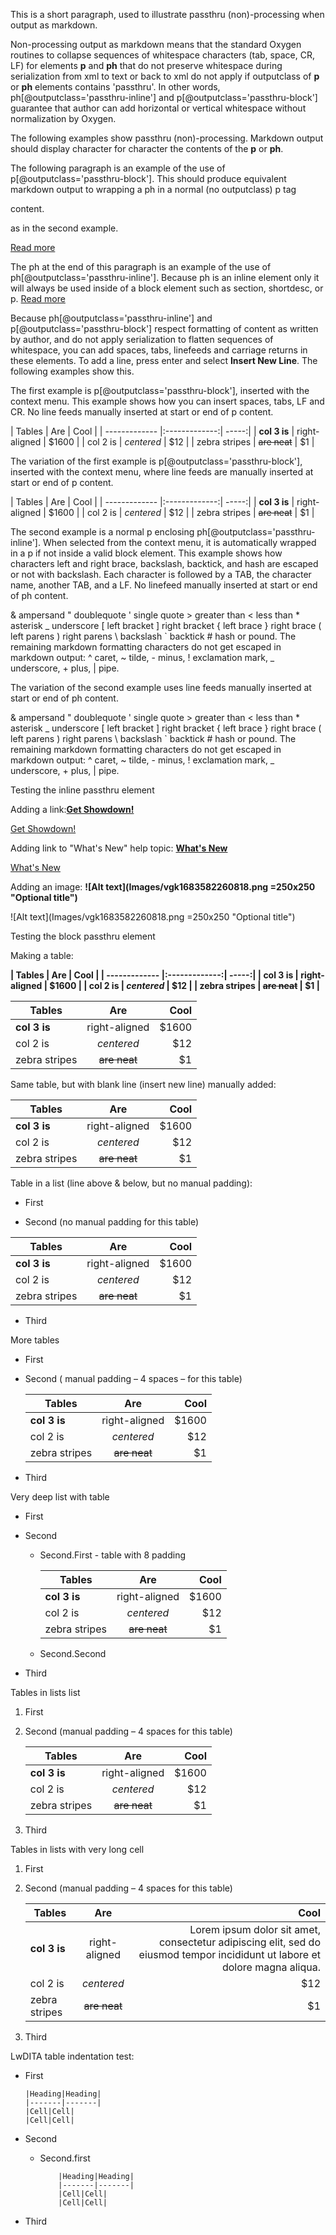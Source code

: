 
This is a short paragraph, used to illustrate passthru (non)-processing when output as markdown.

Non-processing output as markdown means that the standard Oxygen routines to collapse sequences of whitespace characters (tab, space, CR, LF) for elements **p** and **ph** that do not preserve whitespace during serialization from xml to text or back to xml do not apply if outputclass of **p** or **ph** elements contains 'passthru'. In other words, ph[@outputclass='passthru-inline'] and p[@outputclass='passthru-block'] guarantee that author can add horizontal or vertical whitespace without normalization by Oxygen.

The following examples show passthru (non)-processing. Markdown output should display character for character the contents of the **p** or **ph**.

The following paragraph is an example of the use of p[@outputclass='passthru-block']. This should produce equivalent markdown output to wrapping a ph in a normal (no outputclass) p tag <p><ph outputclass='passthru-inline'>content</ph>.</p> as in the second example.

[Read more](https://docs.teradata.com/r/Teradata-VantageCloud-Lake/What-s-New/March-2023)

The ph at the end of this paragraph is an example of the use of ph[@outputclass='passthru-inline']. Because ph is an inline element only it will always be used inside of a block element such as section, shortdesc, or p. [Read more](https://docs.teradata.com/r/Teradata-VantageCloud-Lake/What-s-New/March-2023)

Because ph[@outputclass='passthru-inline'] and p[@outputclass='passthru-block'] respect formatting of content as written by author, and do not apply serialization to flatten sequences of whitespace, you can add spaces, tabs, linefeeds and carriage returns in these elements. To add a line, press enter and select **Insert New Line**. The following examples show this.

The first example is p[@outputclass='passthru-block'], inserted with the context menu. This example shows how you can insert spaces, tabs, LF and CR. No line feeds manually inserted at start or end of p content.

| Tables | Are | Cool | | ------------- |:-------------:| -----:| | **col 3 is** | right-aligned | $1600 | | col 2 is | *centered* | $12 | | zebra stripes | ~~are neat~~ | $1 |

The variation of the first example is p[@outputclass='passthru-block'], inserted with the context menu, where line feeds are manually inserted at start or end of p content.

| Tables | Are | Cool | | ------------- |:-------------:| -----:| | **col 3 is** | right-aligned | $1600 | | col 2 is | *centered* | $12 | | zebra stripes | ~~are neat~~ | $1 |

The second example is a normal p enclosing ph[@outputclass='passthru-inline']. When selected from the context menu, it is automatically wrapped in a p if not inside a valid block element. This example shows how characters left and right brace, backslash, backtick, and hash are escaped or not with backslash. Each character is followed by a TAB, the character name, another TAB, and a LF. No linefeed manually inserted at start or end of ph content.

& ampersand " doublequote ' single quote > greater than < less than * asterisk _ underscore [ left bracket ] right bracket \{ left brace \} right brace ( left parens ) right parens \\ backslash \` backtick \# hash or pound. The remaining markdown formatting characters do not get escaped in markdown output: ^ caret, ~ tilde, - minus, ! exclamation mark, _ underscore, + plus, | pipe.

The variation of the second example uses line feeds manually inserted at start or end of ph content.

& ampersand " doublequote ' single quote > greater than < less than * asterisk _ underscore [ left bracket ] right bracket \{ left brace \} right brace ( left parens ) right parens \\ backslash \` backtick \# hash or pound. The remaining markdown formatting characters do not get escaped in markdown output: ^ caret, ~ tilde, - minus, ! exclamation mark, _ underscore, + plus, | pipe.




Testing the inline passthru element

Adding a link:**[Get Showdown!](https://github.com/showdownjs/showdown)**

[Get Showdown!](https://github.com/showdownjs/showdown)

Adding link to "What's New" help topic: **[What's New](znv1689789992118.md)**

[What's New](znv1689789992118.md)

Adding an image: **![Alt text](Images/vgk1683582260818.png =250x250 "Optional title")**

![Alt text](Images/vgk1683582260818.png =250x250 "Optional title")

Testing the block passthru element

Making a table:

**| Tables | Are | Cool | | ------------- |:-------------:| -----:| | **col 3 is** | right-aligned | $1600 | | col 2 is | *centered* | $12 | | zebra stripes | ~~are neat~~ | $1 |**

| Tables        | Are           | Cool  |
| ------------- |:-------------:| -----:|
| **col 3 is**  | right-aligned | $1600 |
| col 2 is      | *centered*    |   $12 |
| zebra stripes | ~~are neat~~  |    $1 |

Same table, but with blank line (insert new line) manually added:


| Tables        | Are           | Cool  |
| ------------- |:-------------:| -----:|
| **col 3 is**  | right-aligned | $1600 |
| col 2 is      | *centered*    |   $12 |
| zebra stripes | ~~are neat~~  |    $1 |


Table in a list (line above & below, but no manual padding):

-   First

-   Second (no manual padding for this table)


| Tables        | Are           | Cool  |
| ------------- |:-------------:| -----:|
| **col 3 is**  | right-aligned | $1600 |
| col 2 is      | *centered*    |   $12 |
| zebra stripes | ~~are neat~~  |    $1 |


-   Third


More tables

-   First

-   Second ( manual padding – 4 spaces – for this table)


    | Tables        | Are           | Cool  |
    | ------------- |:-------------:| -----:|
    | **col 3 is**  | right-aligned | $1600 |
    | col 2 is      | *centered*    |   $12 |
    | zebra stripes | ~~are neat~~  |    $1 |


-   Third


Very deep list with table

-   First

-   Second

    -   Second.First - table with 8 padding


        | Tables        | Are           | Cool  |
        | ------------- |:-------------:| -----:|
        | **col 3 is**  | right-aligned | $1600 |
        | col 2 is      | *centered*    |   $12 |
        | zebra stripes | ~~are neat~~  |    $1 |


    -   Second.Second

-   Third


Tables in lists list

1.  First

1.  Second (manual padding – 4 spaces for this table)


    | Tables        | Are           | Cool  |
    | ------------- |:-------------:| -----:|
    | **col 3 is**  | right-aligned | $1600 |
    | col 2 is      | *centered*    |   $12 |
    | zebra stripes | ~~are neat~~  |    $1 |


1.  Third


Tables in lists with very long cell

1.  First

1.  Second (manual padding – 4 spaces for this table)


    | Tables        | Are           | Cool  |
    | ------------- |:-------------:| -----:|
    | **col 3 is**  | right-aligned | Lorem ipsum dolor sit amet, consectetur adipiscing elit, sed do eiusmod tempor incididunt ut labore et dolore magna aliqua. |
    | col 2 is      | *centered*    |   $12 |
    | zebra stripes | ~~are neat~~  |    $1 |


1.  Third


LwDITA table indentation test:

-   First

        |Heading|Heading|
        |-------|-------|
        |Cell|Cell|
        |Cell|Cell|
    

-   Second

    -   Second.first

                |Heading|Heading|
                |-------|-------|
                |Cell|Cell|
                |Cell|Cell|
        

-   Third


